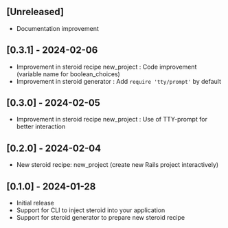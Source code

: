 ## [Unreleased]

- Documentation improvement

## [0.3.1] - 2024-02-06

- Improvement in steroid recipe new_project : Code improvement (variable name for boolean_choices)
- Improvement in steroid generator : Add `require 'tty/prompt'` by default

## [0.3.0] - 2024-02-05

- Improvement in steroid recipe new_project : Use of TTY-prompt for better interaction

## [0.2.0] - 2024-02-04

- New steroid recipe: new_project (create new Rails project interactively)

## [0.1.0] - 2024-01-28

- Initial release
- Support for CLI to inject steroid into your application
- Support for steroid generator to prepare new steroid recipe

